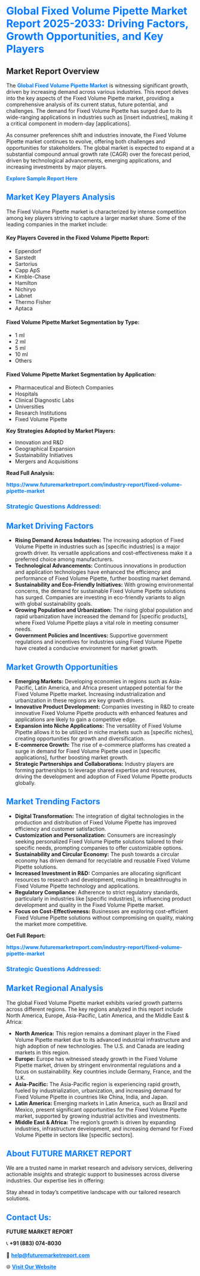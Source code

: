 <h1 style="color: #007BFF;">Global Fixed Volume Pipette Market Report 2025-2033: Driving Factors, Growth Opportunities, and Key Players</h1>

<section id="overview">
<h2>Market Report Overview</h2>
<p>The <a href="https://www.futuremarketreport.com/industry-report/fixed-volume-pipette-market" style="color: #007BFF; text-decoration: none;"><strong>Global Fixed Volume Pipette Market</strong></a> is witnessing significant growth, driven by increasing demand across various industries. This report delves into the key aspects of the Fixed Volume Pipette market, providing a comprehensive analysis of its current status, future potential, and challenges. The demand for Fixed Volume Pipette has surged due to its wide-ranging applications in industries such as [insert industries], making it a critical component in modern-day [applications].</p>
<p>As consumer preferences shift and industries innovate, the Fixed Volume Pipette market continues to evolve, offering both challenges and opportunities for stakeholders. The global market is expected to expand at a substantial compound annual growth rate (CAGR) over the forecast period, driven by technological advancements, emerging applications, and increasing investments by major players.</p>
</section>

<section id="overview">
<p><a href="https://www.futuremarketreport.com/request-sample/reportId=122511" style="color: #007BFF; text-decoration: none;"><strong>Explore Sample Report Here</strong></a></p>
</section>

<section id="key-players">
<h2 style="color: #007BFF;">Market Key Players Analysis</h2>
<p>The Fixed Volume Pipette market is characterized by intense competition among key players striving to capture a larger market share. Some of the leading companies in the market include:</p>
<h4>Key Players Covered in the Fixed Volume Pipette Report:</h4>
<ul><li>Eppendorf</li><li>Sarstedt</li><li>Sartorius</li><li>Capp ApS</li><li>Kimble-Chase</li><li>Hamilton</li><li>Nichiryo</li><li>Labnet</li><li>Thermo Fisher</li><li>Aptaca</li></ul>
<h4>Fixed Volume Pipette Market Segmentation by Type:</h4>
<ul><li>1 ml</li><li>2 ml</li><li>5 ml</li><li>10 ml</li><li>Others</li></ul>

<h4>Fixed Volume Pipette Market Segmentation by Application:</h4>
<ul><li>Pharmaceutical and Biotech Companies</li><li>Hospitals</li><li>Clinical Diagnostic Labs</li><li>Universities</li><li>Research Institutions</li><li>Fixed Volume Pipette</li></ul>
<p><strong>Key Strategies Adopted by Market Players:</strong></p>
<ul>
<li>Innovation and R&D</li>
<li>Geographical Expansion</li>
<li>Sustainability Initiatives</li>
<li>Mergers and Acquisitions</li>
</ul>
</section>

<section>
<p><strong>Read Full Analysis: </strong></p><a href="https://www.futuremarketreport.com/industry-report/fixed-volume-pipette-market" style="color: #007BFF; text-decoration: none;"><strong>https://www.futuremarketreport.com/industry-report/fixed-volume-pipette-market</strong></a>
<h3 style="color: #007BFF;">Strategic Questions Addressed:</h3>
</section>

<section id="driving-factors">
<h2 style="color: #007BFF;">Market Driving Factors</h2>
<ul>
<li><strong>Rising Demand Across Industries:</strong> The increasing adoption of Fixed Volume Pipette in industries such as [specific industries] is a major growth driver. Its versatile applications and cost-effectiveness make it a preferred choice among manufacturers.</li>
<li><strong>Technological Advancements:</strong> Continuous innovations in production and application technologies have enhanced the efficiency and performance of Fixed Volume Pipette, further boosting market demand.</li>
<li><strong>Sustainability and Eco-Friendly Initiatives:</strong> With growing environmental concerns, the demand for sustainable Fixed Volume Pipette solutions has surged. Companies are investing in eco-friendly variants to align with global sustainability goals.</li>
<li><strong>Growing Population and Urbanization:</strong> The rising global population and rapid urbanization have increased the demand for [specific products], where Fixed Volume Pipette plays a vital role in meeting consumer needs.</li>
<li><strong>Government Policies and Incentives:</strong> Supportive government regulations and incentives for industries using Fixed Volume Pipette have created a conducive environment for market growth.</li>
</ul>
</section>

<section id="growth-opportunities">
<h2 style="color: #007BFF;">Market Growth Opportunities</h2>
<ul>
<li><strong>Emerging Markets:</strong> Developing economies in regions such as Asia-Pacific, Latin America, and Africa present untapped potential for the Fixed Volume Pipette market. Increasing industrialization and urbanization in these regions are key growth drivers.</li>
<li><strong>Innovative Product Development:</strong> Companies investing in R&D to create innovative Fixed Volume Pipette products with enhanced features and applications are likely to gain a competitive edge.</li>
<li><strong>Expansion into Niche Applications:</strong> The versatility of Fixed Volume Pipette allows it to be utilized in niche markets such as [specific niches], creating opportunities for growth and diversification.</li>
<li><strong>E-commerce Growth:</strong> The rise of e-commerce platforms has created a surge in demand for Fixed Volume Pipette used in [specific applications], further boosting market growth.</li>
<li><strong>Strategic Partnerships and Collaborations:</strong> Industry players are forming partnerships to leverage shared expertise and resources, driving the development and adoption of Fixed Volume Pipette products globally.</li>
</ul>
</section>

<section id="trending-factors">
<h2 style="color: #007BFF;">Market Trending Factors</h2>
<ul>
<li><strong>Digital Transformation:</strong> The integration of digital technologies in the production and distribution of Fixed Volume Pipette has improved efficiency and customer satisfaction.</li>
<li><strong>Customization and Personalization:</strong> Consumers are increasingly seeking personalized Fixed Volume Pipette solutions tailored to their specific needs, prompting companies to offer customizable options.</li>
<li><strong>Sustainability and Circular Economy:</strong> The push towards a circular economy has driven demand for recyclable and reusable Fixed Volume Pipette solutions.</li>
<li><strong>Increased Investment in R&D:</strong> Companies are allocating significant resources to research and development, resulting in breakthroughs in Fixed Volume Pipette technology and applications.</li>
<li><strong>Regulatory Compliance:</strong> Adherence to strict regulatory standards, particularly in industries like [specific industries], is influencing product development and quality in the Fixed Volume Pipette market.</li>
<li><strong>Focus on Cost-Effectiveness:</strong> Businesses are exploring cost-efficient Fixed Volume Pipette solutions without compromising on quality, making the market more competitive.</li>
</ul>
</section>

<section>
<p><strong>Get Full Report: </strong></p><a href="https://www.futuremarketreport.com/industry-report/fixed-volume-pipette-market" style="color: #007BFF; text-decoration: none;"><strong>https://www.futuremarketreport.com/industry-report/fixed-volume-pipette-market</strong></a>
<h3 style="color: #007BFF;">Strategic Questions Addressed:</h3>
</section>


<section id="regional-analysis">
<h2 style="color: #007BFF;">Market Regional Analysis</h2>
<p>The global Fixed Volume Pipette market exhibits varied growth patterns across different regions. The key regions analyzed in this report include North America, Europe, Asia-Pacific, Latin America, and the Middle East & Africa:</p>
<ul>
<li><strong>North America:</strong> This region remains a dominant player in the Fixed Volume Pipette market due to its advanced industrial infrastructure and high adoption of new technologies. The U.S. and Canada are leading markets in this region.</li>
<li><strong>Europe:</strong> Europe has witnessed steady growth in the Fixed Volume Pipette market, driven by stringent environmental regulations and a focus on sustainability. Key countries include Germany, France, and the U.K.</li>
<li><strong>Asia-Pacific:</strong> The Asia-Pacific region is experiencing rapid growth, fueled by industrialization, urbanization, and increasing demand for Fixed Volume Pipette in countries like China, India, and Japan.</li>
<li><strong>Latin America:</strong> Emerging markets in Latin America, such as Brazil and Mexico, present significant opportunities for the Fixed Volume Pipette market, supported by growing industrial activities and investments.</li>
<li><strong>Middle East & Africa:</strong> The region’s growth is driven by expanding industries, infrastructure development, and increasing demand for Fixed Volume Pipette in sectors like [specific sectors].</li>
</ul>
</section>

<footer>
<h2 style="color: #007BFF;">About FUTURE MARKET REPORT</h2>
<p>We are a trusted name in market research and advisory services, delivering actionable insights and strategic support to businesses across diverse industries. Our expertise lies in offering:</p>

<p>Stay ahead in today’s competitive landscape with our tailored research solutions.</p>

<h2 style="color: #007BFF;">Contact Us:</h2>
<p><strong>FUTURE MARKET REPORT</strong></p>
<p>📞 <strong>+91 (883) 074-8030</strong></p>
<p>📧 <strong><a href="mailto:help@futuremarketreport.com" style="color: #007BFF;">help@futuremarketreport.com</a></strong></p>
<p>🌐 <strong><a href="https://www.futuremarketreport.com/" style="color: #007BFF;">Visit Our Website</a></strong></p>
</footer>